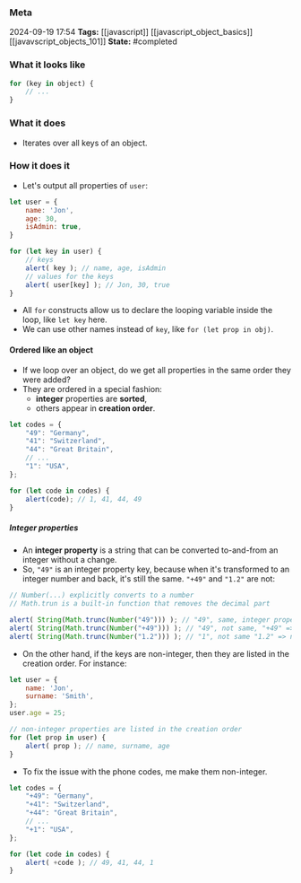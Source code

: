 ### Meta
2024-09-19 17:54
**Tags:** [[javascript]] [[javascript_object_basics]] [[javavscript_objects_101]]
**State:** #completed  

### What it looks like
```JavaScript title:app.js
for (key in object) {
	// ...
}
```

### What it does
- Iterates over all keys of an object.

### How it does it
- Let's output all properties of `user`:

```JavaScript title:app.js
let user = {
	name: 'Jon',
	age: 30,
	isAdmin: true,
}

for (let key in user) {
	// keys
	alert( key ); // name, age, isAdmin
	// values for the keys
	alert( user[key] ); // Jon, 30, true
}
```

- All `for` constructs allow us to declare the looping variable inside the loop, like `let key` here.
- We can use other names instead of `key`, like `for (let prop in obj)`.

#### Ordered like an object
- If we loop over an object, do we get all properties in the same order they were added?
- They are ordered in a special fashion:
	- **integer** properties are **sorted**,
	- others appear in **creation order**.

```JavaScript title:app.js
let codes = {
	"49": "Germany",
	"41": "Switzerland",
	"44": "Great Britain",
	// ...
	"1": "USA",
};

for (let code in codes) {
	alert(code); // 1, 41, 44, 49
}

```

##### Integer properties
- An **integer property** is a string that can be converted to-and-from an integer without a change.
- So, `"49"` is an integer property key, because when it's transformed to an integer number and back, it's still the same. `"+49"` and `"1.2"` are not:

```JavaScript title:app.js
// Number(...) explicitly converts to a number
// Math.trun is a built-in function that removes the decimal part

alert( String(Math.trunc(Number("49"))) ); // "49", same, integer property
alert( String(Math.trunc(Number("+49"))) ); // "49", not same, "+49" => not integer property
alert( String(Math.trunc(Number("1.2"))) ); // "1", not same "1.2" => not integer property

```

- On the other hand, if the keys are non-integer, then they are listed in the creation order. For instance:

```JavaScript title:app.js
let user = {
	name: 'Jon',
	surname: 'Smith',
};
user.age = 25;

// non-integer properties are listed in the creation order
for (let prop in user) {
	alert( prop ); // name, surname, age
}

```

- To fix the issue with the phone codes, me make them non-integer.

```JavaScript title:app.js
let codes = {
	"+49": "Germany",
	"+41": "Switzerland",
	"+44": "Great Britain",
	// ...
	"+1": "USA",
};

for (let code in codes) {
	alert( +code ); // 49, 41, 44, 1
}
```